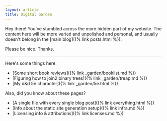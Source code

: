 ```yaml
---
layout: article
title: Digital Garden
---
```


Hey there! You've stumbled across the more hidden part of my website. The content here will be more varied and unpolished and personal, and usually doesn't belong in the [main blog]({% link posts.html %}).

Please be nice. Thanks.

---

Here's some things here:

- [Some short book reviews]({% link _garden/booklist.md %})
- [Figuring how to join2 binary trees]({% link _garden/treap.md %})
- [My d&d 5e character]({% link _garden/5e.html %})

Also, did you know about these pages?

- [A single file with every single blog post]({% link everything.html %})
- [Info about the static site generation setup]({% link infra.md %})
- [Licensing info & attributions]({% link licenses.md %})
